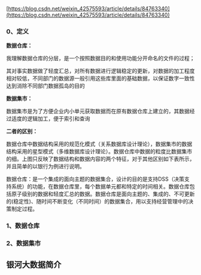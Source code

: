 [https://blog.csdn.net/weixin_42575593/article/details/84763340](https://blog.csdn.net/weixin_42575593/article/details/84763340)

### 0、定义

**数据仓库：**

我理解数据仓库的分层，是一个按照数据目的和使用功能分开命名的文件的过程；

其对事实数据做了轻度汇总，对所有数据进行逻辑稳定的更新，对数据的加工程度相对较低，不同部门的数据源一般引用这些库里面的基础数据，以保证数字一致性达到消除不同部门数据孤岛的目的

**数据集市：**

数据集市是为了方便企业内小单元获取数据而在原有数据仓库上建立的，其数据经过适度的逻辑加工，便于索引和查询

**二者的区别：**

数据仓库中数据结构采用的规范化模式（关系数据库设计理论），数据集市的数据结构采用的星型模式（多维数据库设计理论）。数据仓库中数据的粒度比数据集市的细。上图只反映了数据结构和数据内容的两个特征，对于其他区别如下表所示，并且简单的以银行为例进行说明。


  

数据仓库：是一个集成的面向主题的数据集合，设计的目的是支持DSS（决策支持系统）的功能，在数据仓库里，每个数据单元都和特定的时间相关。数据仓库包括原子级别的数据和轻度汇总的数据。数据仓库是面向主题的、集成的、不可更新的(稳定性)、随时间不断变化（不同时间）的数据集合，用以支持经营管理中的决策制定过程。

### 1、数据仓库


### 2、数据集市

  

  

## 银河大数据简介

